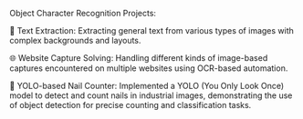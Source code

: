 Object Character Recognition Projects:

📸 Text Extraction: Extracting general text from various types of images with complex backgrounds and layouts.

🌐 Website Capture Solving: Handling different kinds of image-based captures encountered on multiple websites using OCR-based automation.

🔩 YOLO-based Nail Counter: Implemented a YOLO (You Only Look Once) model to detect and count nails in industrial images, demonstrating the use of object detection for precise counting and classification tasks.
